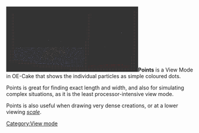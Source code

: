 <img src="/images/VMpoints.png" title="fig:Points also makes it hard to see very much!" width="354" alt="Points also makes it hard to see very much!" />**Points** is a View Mode in OE-Cake that shows the individual particles as simple coloured dots.

Points is great for finding exact length and width, and also for simulating complex situations, as it is the least processor-intensive view mode.

Points is also useful when drawing very dense creations, or at a lower viewing *[scale](/scale.md "scale")*.

[Category:View mode](/CategoryView%20mode.md "Category:View mode")

